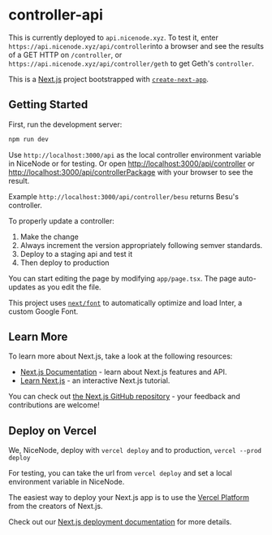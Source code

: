 # controller-api

This is currently deployed to `api.nicenode.xyz`. To test it, enter `https://api.nicenode.xyz/api/controller`into a browser and see the results of a GET HTTP on `/controller`, or `https://api.nicenode.xyz/api/controller/geth` to get Geth's `controller`.

This is a [Next.js](https://nextjs.org/) project bootstrapped with [`create-next-app`](https://github.com/vercel/next.js/tree/canary/packages/create-next-app).

## Getting Started

First, run the development server:

```bash
npm run dev
```

Use `http://localhost:3000/api` as the local controller environment variable in NiceNode or for testing. Or open [http://localhost:3000/api/controller](http://localhost:3000/api/controller) or [http://localhost:3000/api/controllerPackage](http://localhost:3000/api/controllerPackage) with your browser to see the result.

Example `http://localhost:3000/api/controller/besu` returns Besu's controller.

To properly update a controller:
1. Make the change
2. Always increment the version appropriately following semver standards.
3. Deploy to a staging api and test it
4. Then deploy to production

You can start editing the page by modifying `app/page.tsx`. The page auto-updates as you edit the file.

This project uses [`next/font`](https://nextjs.org/docs/basic-features/font-optimization) to automatically optimize and load Inter, a custom Google Font.

## Learn More

To learn more about Next.js, take a look at the following resources:

- [Next.js Documentation](https://nextjs.org/docs) - learn about Next.js features and API.
- [Learn Next.js](https://nextjs.org/learn) - an interactive Next.js tutorial.

You can check out [the Next.js GitHub repository](https://github.com/vercel/next.js/) - your feedback and contributions are welcome!

## Deploy on Vercel

We, NiceNode, deploy with `vercel deploy` and to production, `vercel --prod deploy`

For testing, you can take the url from `vercel deploy` and set a local environment variable in NiceNode.

The easiest way to deploy your Next.js app is to use the [Vercel Platform](https://vercel.com/new?utm_medium=default-template&filter=next.js&utm_source=create-next-app&utm_campaign=create-next-app-readme) from the creators of Next.js.

Check out our [Next.js deployment documentation](https://nextjs.org/docs/deployment) for more details.
